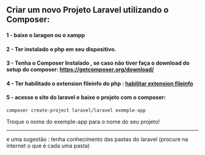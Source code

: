 ## Criar um novo Projeto Laravel utilizando o Composer:

#### 1 - baixe o laragon ou o xampp
#### 2 - Ter instalado o php em seu dispositivo.
#### 3 - Tenha o Composer Instalado , se caso não tiver faça o download do setup do composer: https://getcomposer.org/download/
#### 4 - Ter habilitado o extension fileinfo do php : <a href="configure-php-composer.md"> habilitar extension fileinfo </a>
#### 5 - acesse o site do laravel e baixe o projeto com o composer: 
~~~
composer create-project laravel/laravel exemple-app
~~~
Troque o nome do exemple-app para o nome do seu projeto!

---

e uma sugestão : tenha conhecimento das pastas do laravel (procure na internet o que é cada uma pasta)

